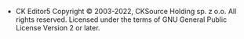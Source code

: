 - CK Editor5
Copyright © 2003-2022, CKSource Holding sp. z o.o. All rights reserved.
Licensed under the terms of GNU General Public License Version 2 or later.
